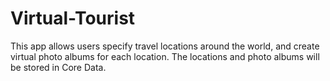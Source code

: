 # Virtual-Tourist
 This app allows users specify travel locations around the world, and create virtual photo albums for each location. The locations and photo albums will be stored in Core Data.
